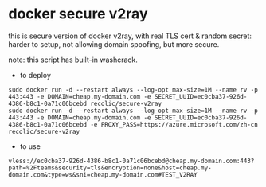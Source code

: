 # docker secure v2ray

this is secure version of docker v2ray, with real TLS cert & random secret: harder to setup, not allowing domain spoofing, but more secure. 

note: this script has built-in washcrack.

- to deploy

```
sudo docker run -d --restart always --log-opt max-size=1M --name rv -p 443:443 -e DOMAIN=cheap.my-domain.com -e SECRET_UUID=ec0cba37-926d-4386-b8c1-0a71c06bcebd recolic/secure-v2ray
sudo docker run -d --restart always --log-opt max-size=1M --name rv -p 443:443 -e DOMAIN=cheap.my-domain.com -e SECRET_UUID=ec0cba37-926d-4386-b8c1-0a71c06bcebd -e PROXY_PASS=https://azure.microsoft.com/zh-cn recolic/secure-v2ray
```

- to use

```
vless://ec0cba37-926d-4386-b8c1-0a71c06bcebd@cheap.my-domain.com:443?path=%2Fteams&security=tls&encryption=none&host=cheap.my-domain.com&type=ws&sni=cheap.my-domain.com#TEST_V2RAY
```
